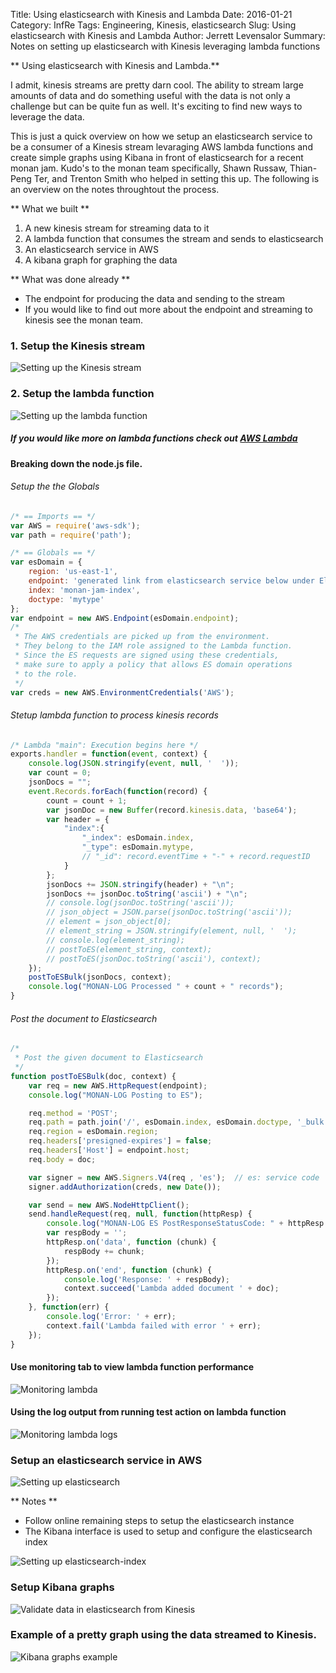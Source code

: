 Title: Using elasticsearch with Kinesis and Lambda
Date: 2016-01-21
Category: InfRe
Tags: Engineering, Kinesis, elasticsearch
Slug: Using elasticsearch with Kinesis and Lambda
Author: Jerrett Levensalor
Summary: Notes on setting up elasticsearch with Kinesis leveraging lambda functions

** Using elasticsearch with Kinesis and Lambda.**

I admit, kinesis streams are pretty darn cool.  The ability to stream large amounts of data and do something useful with the data is not only a challenge but can be quite fun as well.  It's exciting to find new ways to leverage the data.  

This is just a quick overview on how we setup an elasticsearch service to be a consumer of a Kinesis stream levaraging AWS lambda functions and create simple graphs using Kibana in front of elasticsearch for a recent monan jam.  Kudo's to the monan team specifically, Shawn Russaw, Thian-Peng Ter, and Trenton Smith who helped in setting this up.  The following is an overview on the notes throughtout the process.      

** What we built **
1.  A new kinesis stream for streaming data to it
2.  A lambda function that consumes the stream and sends to elasticsearch
3.  An elasticsearch service in AWS
4.  A kibana graph for graphing the data

** What was done already  **
- The endpoint for producing the data and sending to the stream
- If you would like to find out more about the endpoint and streaming to kinesis see the monan team.  



### 1. Setup the Kinesis stream
![Setting up the Kinesis stream](/images/2016-01-21-using-elasticsearch-with-kinesis-and-lambda/kinesis-stream.png "Setting up the Kinesis stream")

### 2. Setup the lambda function
![Setting up the lambda function](/images/2016-01-21-using-elasticsearch-with-kinesis-and-lambda/lambda-function.png "Setting up the lambda function")

##### If you would like more on lambda functions check out [AWS Lambda](http://docs.aws.amazon.com/lambda/latest/dg/welcome.html)
#### Breaking down the node.js file.  
###### Setup the the Globals

```javascript
/* == Imports == */
var AWS = require('aws-sdk');
var path = require('path');

/* == Globals == */
var esDomain = {
    region: 'us-east-1',
    endpoint: 'generated link from elasticsearch service below under Elasticsearch and put here before the region.us-east-1.es.amazonaws.com',
    index: 'monan-jam-index',
    doctype: 'mytype'
};
var endpoint = new AWS.Endpoint(esDomain.endpoint);
/*
 * The AWS credentials are picked up from the environment.
 * They belong to the IAM role assigned to the Lambda function.
 * Since the ES requests are signed using these credentials,
 * make sure to apply a policy that allows ES domain operations
 * to the role.
 */
var creds = new AWS.EnvironmentCredentials('AWS');
```
###### Stetup lambda function to process kinesis records
```javascript
/* Lambda "main": Execution begins here */
exports.handler = function(event, context) {
    console.log(JSON.stringify(event, null, '  '));
    var count = 0;
    jsonDocs = "";
    event.Records.forEach(function(record) {
        count = count + 1;
        var jsonDoc = new Buffer(record.kinesis.data, 'base64');
        var header = {
            "index":{
                "_index": esDomain.index,
                "_type": esDomain.mytype,
                // "_id": record.eventTime + "-" + record.requestID
            }
        };
        jsonDocs += JSON.stringify(header) + "\n";
        jsonDocs += jsonDoc.toString('ascii') + "\n";
        // console.log(jsonDoc.toString('ascii'));
        // json_object = JSON.parse(jsonDoc.toString('ascii'));
        // element = json_object[0];
        // element_string = JSON.stringify(element, null, '  ');
        // console.log(element_string);
        // postToES(element_string, context);
        // postToES(jsonDoc.toString('ascii'), context);
    });
    postToESBulk(jsonDocs, context);
    console.log("MONAN-LOG Processed " + count + " records");
}
```
###### Post the document to Elasticsearch
```javascript
/*
 * Post the given document to Elasticsearch
 */
function postToESBulk(doc, context) {
    var req = new AWS.HttpRequest(endpoint);
    console.log("MONAN-LOG Posting to ES");

    req.method = 'POST';
    req.path = path.join('/', esDomain.index, esDomain.doctype, '_bulk');
    req.region = esDomain.region;
    req.headers['presigned-expires'] = false;
    req.headers['Host'] = endpoint.host;
    req.body = doc;

    var signer = new AWS.Signers.V4(req , 'es');  // es: service code
    signer.addAuthorization(creds, new Date());

    var send = new AWS.NodeHttpClient();
    send.handleRequest(req, null, function(httpResp) {
        console.log("MONAN-LOG ES PostResponseStatusCode: " + httpResp.statusCode);
        var respBody = '';
        httpResp.on('data', function (chunk) {
            respBody += chunk;
        });
        httpResp.on('end', function (chunk) {
            console.log('Response: ' + respBody);
            context.succeed('Lambda added document ' + doc);
        });
    }, function(err) {
        console.log('Error: ' + err);
        context.fail('Lambda failed with error ' + err);
    });
}
```
#### Use monitoring tab to view lambda function performance
![Monitoring lambda](/images/2016-01-21-using-elasticsearch-with-kinesis-and-lambda/lambda-monitor.png "Monitoring lambda function")

#### Using the log output from running test action on lambda function
![Monitoring lambda logs](/images/2016-01-21-using-elasticsearch-with-kinesis-and-lambda/monitor-lambda-log.png "Monitoring lambda logs")


### Setup an elasticsearch service in AWS
![Setting up elasticsearch](/images/2016-01-21-using-elasticsearch-with-kinesis-and-lambda/elasticsearch-initial.png "Setting up elasticsearch")

** Notes **
-  Follow online remaining steps to setup the elasticsearch instance
-  The Kibana interface is used to setup and configure the elasticsearch index

![Setting up elasticsearch-index](/images/2016-01-21-using-elasticsearch-with-kinesis-and-lambda/elasticsearch-initial.png "Setting up elasticsearch-index")

### Setup Kibana graphs
![Validate data in elasticsearch from Kinesis](/images/2016-01-21-using-elasticsearch-with-kinesis-and-lambda/kibana-graphs.png "Kibana graphs")

### Example of a pretty graph using the data streamed to Kinesis.
![Kibana graphs example](/images/2016-01-21-using-elasticsearch-with-kinesis-and-lambda/kibana-graph-example.png "Kibana graphs example")
